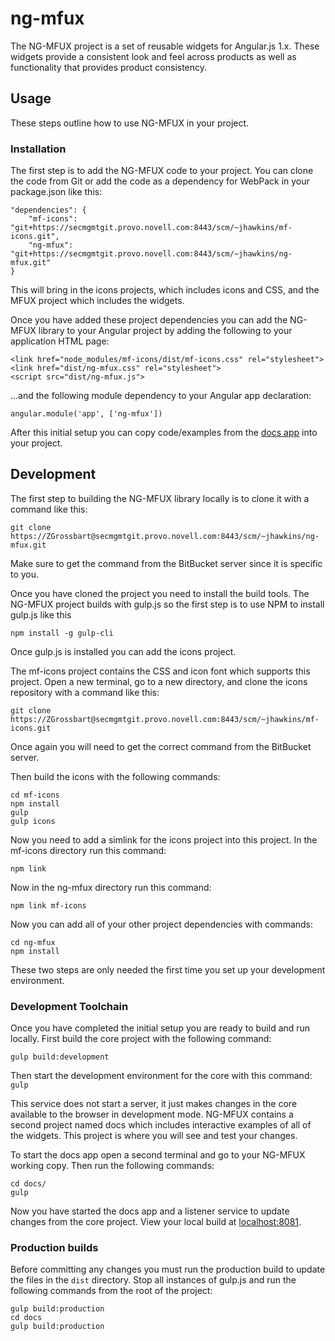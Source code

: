 # ng-mfux

The NG-MFUX project is a set of reusable widgets for Angular.js 1.x. These widgets provide a consistent look and feel across products as well as functionality that provides product consistency.  

## Usage

These steps outline how to use NG-MFUX in your project.

### Installation

The first step is to add the NG-MFUX code to your project.  You can clone the code from Git or add the code as a dependency for WebPack in your package.json like this:

```
"dependencies": {
    "mf-icons": "git+https://secmgmtgit.provo.novell.com:8443/scm/~jhawkins/mf-icons.git",
    "ng-mfux": "git+https://secmgmtgit.provo.novell.com:8443/scm/~jhawkins/ng-mfux.git"
}
```

This will bring in the icons projects, which includes icons and CSS, and the MFUX project which includes the widgets.  

Once you have added these project dependencies you can add the NG-MFUX library to your Angular project by adding the following to your application HTML page:

```
<link href="node_modules/mf-icons/dist/mf-icons.css" rel="stylesheet">
<link href="dist/ng-mfux.css" rel="stylesheet">
<script src="dist/ng-mfux.js">
```

...and the following module dependency to your Angular app declaration:

`angular.module('app', ['ng-mfux'])`
 
After this initial setup you can copy code/examples from the [docs app](#DocsApp) into your project.
 
## Development

The first step to building the NG-MFUX library locally is to clone it with a command like this:

`git clone https://ZGrossbart@secmgmtgit.provo.novell.com:8443/scm/~jhawkins/ng-mfux.git`

Make sure to get the command from the BitBucket server since it is specific to you.

Once you have cloned the project you need to install the build tools. The NG-MFUX project builds with gulp.js so the first step is to use NPM to install gulp.js like this

`npm install -g gulp-cli`

Once gulp.js is installed you can add the icons project.

The mf-icons project contains the CSS and icon font which supports this project.  Open a new terminal, go to a new directory, and clone the icons repository with a command like this:

`git clone https://ZGrossbart@secmgmtgit.provo.novell.com:8443/scm/~jhawkins/mf-icons.git`

Once again you will need to get the correct command from the BitBucket server.

Then build the icons with the following commands:

```
cd mf-icons
npm install
gulp
gulp icons
```

Now you need to add a simlink for the icons project into this project.  In the mf-icons directory run this command:

`npm link`

Now in the ng-mfux directory run this command:

`npm link mf-icons`

Now you can add all of your other project dependencies with commands:

```
cd ng-mfux
npm install
```

These two steps are only needed the first time you set up your development environment.

### Development Toolchain

Once you have completed the initial setup you are ready to build and run locally.  First build the core project with the following command:

`gulp build:development`

Then start the development environment for the core with this command:
`gulp`

This service does not start a server, it just makes changes in the core available to the browser in development mode.  NG-MFUX contains a second project named docs which includes interactive examples of all of the widgets.  This project is where you will see and test your changes.

To start the docs app open a second terminal and go to your NG-MFUX working copy.  Then run the following commands:

```
cd docs/
gulp
```

Now you have started the docs app and a listener service to update changes from the core project.  View your local build at [localhost:8081](http://localhost:8081).


### Production builds

Before committing any changes you must run the production build to update the files in the `dist` directory.  Stop all instances of gulp.js and run the following commands from the root of the project:

```
gulp build:production
cd docs
gulp build:production
```
